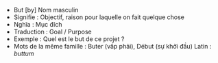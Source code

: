 - But	[by]	Nom masculin
- Signifie : Objectif, raison pour laquelle on fait quelque chose
- Nghĩa : Mục đích
- Traduction : Goal / Purpose
- Exemple : Quel est le but de ce projet ?
- Mots de la même famille : Buter (vấp phải), Début (sự khởi đầu)	Latin : *buttum*